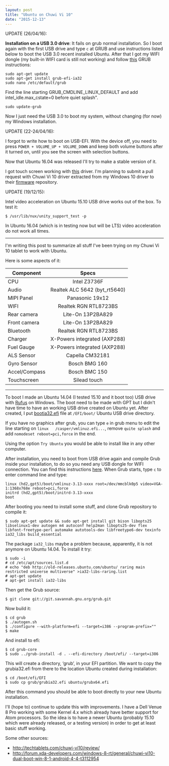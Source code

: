 ```yaml
---
layout: post
title: "Ubuntu on Chuwi Vi 10"
date: "2015-12-13"
---
```


UPDATE (26/04/16):

**Installation on a USB 3.0 drive**: It fails on grub normal installation. So I boot again with the first USB drive and type `c` at GRUB and use instructions listed below to boot the USB 3.0 recent installed Ubuntu. After that I got my WIFI dongle (my built-in WIFI card is still not working) and follow [this](http://www.jfwhome.com/2016/01/04/latest-steps-to-install-ubuntu-on-the-asus-t100ta/) GRUB instructions:

    sudo apt-get update
    sudo apt-get install grub-efi-ia32
    sudo nano /etc/default/grub

Find the line starting GRUB_CMDLINE_LINUX_DEFAULT and add intel_idle.max_cstate=0 before quiet splash".

    sudo update-grub

Now I just need the USB 3.0 to boot my system, without changing (for now) my Windows installation.

UPDATE (22-24/04/16):

I forgot to write how to boot on USB-EFI. With the device off, you need to press `POWER + VOLUME_UP + VOLUME_DOWN` and keep both volume buttons after it turned on, until you see the screen with selection buttons.

Now that Ubuntu 16.04 was released I'll try to make a stable version of it.

I got touch screen working with [this](https://github.com/onitake/gslx680-acpi) driver. I'm planning to submit a pull request with Chuwi Vi 10 driver extracted from my Windows 10 driver to their [firmware](https://github.com/onitake/gsl-firmware) repository.

UPDATE (19/12/15):

Intel video acceleration on Ubuntu 15.10 USB drive works out of the box. To test it:

    $ /usr/lib/nux/unity_support_test -p

In Ubuntu 16.04 (which is in testing now but will be LTS) video acceleration do not work all times.

---

I'm writing this post to summarize all stuff I've been trying on my Chuwi Vi 10 tablet to work with Ubuntu.

Here is some aspects of it:

| Component     | Specs                           |
|---------------|:-------------------------------:|
| CPU           | Intel Z3736F                    |
| Audio         | Realtek ALC 5642 (byt_rt5640)   |
| MIPI Panel    | Panasonic 19x12                 |
| WIFI          | Realtek RGN RTL8723BS           |
| Rear camera   | Lite-On 13P2BA829               |
| Front camera  | Lite-On 13P2BA829               |
| Bluetooth     | Realtek RGN RTL8723BS           |
| Charger       | X-Powers integrated (AXP288)    |
| Fuel Gauge    | X-Powers integrated (AXP288)    |
| ALS Sensor    | Capella CM32181                 |
| Gyro Sensor   | Bosch BMG 160                   |
| Accel/Compass | Bosch BMC 150                   |
| Touchscreen   | Silead touch                    |

---

To boot I made an Ubuntu 14.04 (I tested 15.10 and it boot too) USB drive with [Rufus](https://rufus.akeo.ie/) on Windows. The boot need to be made with GPT but I didn't have time to have an working USB drive created on Ubuntu yet. After created, I put [bootia32.efi](https://github.com/jfwells/linux-asus-t100ta/blob/master/boot/bootia32.efi) file at `/EFI/boot/` Ubuntu USB drive directory.

If you have no graphics after grub, you can type `e` in grub menu to edit the line starting on `linux	/casper/vmlinuz.efi...`, remove `quite splash` and add `nomodeset reboot=pci,force` in the end.

Using the option `Try Ubuntu` you would be able to install like in any other computer.

After installation, you need to boot from USB drive again and compile Grub inside your installation, to do so you need any USB dongle for WIFI connection. You can find this instructions [here](http://www.jfwhome.com/2014/03/07/perfect-ubuntu-or-other-linux-on-the-asus-transformer-book-t100/). When Grub starts, type `c` to enter command line and type:

    linux (hd2,gpt5)/boot/vmlinuz-3.13-xxxx root=/dev/mmcblk0p5 video=VGA-1:1368x768e reboot=pci,force
    initrd (hd2,gpt5)/boot/initrd-3.13-xxxx
    boot

After booting you need to install some stuff, and clone Grub repository to compile it:

    $ sudo apt-get update && sudo apt-get install git bison libopts25 libselinux1-dev autogen m4 autoconf help2man libopts25-dev flex libfont-freetype-perl automake autotools-dev libfreetype6-dev texinfo ia32_libs build_essential

The package `ia32_libs` maybe a problem because, apparently, it is not anymore on Ubuntu 14.04. To install it try:

    $ sudo -i
    # cd /etc/apt/sources.list.d
    # echo "deb http://old-releases.ubuntu.com/ubuntu/ raring main restricted universe multiverse" >ia32-libs-raring.list
    # apt-get update
    # apt-get install ia32-libs

Then get the Grub source:

    $ git clone git://git.savannah.gnu.org/grub.git

Now build it:

    $ cd grub
    $ ./autogen.sh
    $ ./configure --with-platform=efi --target=i386 --program-prefix=""
    $ make

And install to efi:

    $ cd grub-core
    $ sudo ../grub-install -d . --efi-directory /boot/efi/ --target=i386

This will create a directory, ‘grub’, in your EFI partition.
We want to copy the grubia32.efi from there to the location Ubuntu created during installation:

    $ cd /boot/efi/EFI
    $ sudo cp grub/grubia32.efi ubuntu/grubx64.efi

After this command you should be able to boot directly to your new Ubuntu installation.

I'll (hope to) continue to update this with improvements.
I have a Dell Venue 8 Pro working with some Kernel 4.x which already have better support for Atom processors. So the idea is to have a newer Ubuntu (probably 15.10 which were already released, or a testing version) in order to get at least basic stuff working.

Some other sources:

* <http://techtablets.com/chuwi-vi10/review/>
* <http://forum.xda-developers.com/windows-8-rt/general/chuwi-vi10-dual-boot-win-8-1-android-4-4-t3112954>
